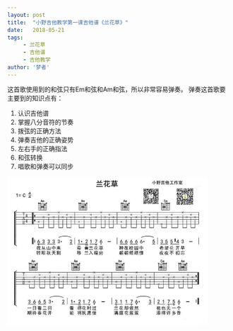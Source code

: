 ```yaml
---
layout: post
title:  "小野吉他教学第一课吉他谱《兰花草》"
date:   2018-05-21
tags:
     - 兰花草
     - 吉他谱
     - 吉他教学
author: '梦者'
---
```

这首歌使用到的和弦只有Em和弦和Am和弦，所以非常容易弹奏。
弹奏这首歌要主要到的知识点有：
1. 认识吉他谱
2. 掌握八分音符的节奏
3. 拨弦的正确方法
4. 弹奏吉他的正确姿势
5. 左右手的正确指法
6. 和弦转换
7. 唱歌和弹奏可以同步

<img src="/img/lanhuacao.jpg" class="img-thumbnail" style="zoom:50%" />